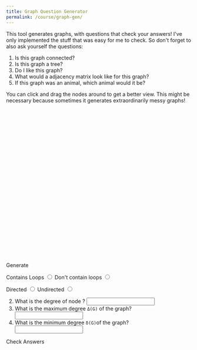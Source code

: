```yaml
---
title: Graph Question Generator
permalink: /course/graph-gen/
---
```


<script src="https://cdnjs.cloudflare.com/ajax/libs/cytoscape/3.16.2/cytoscape.min.js" integrity="sha512-90CUvhfbtRMgSr2cvzgYyGchUg2CtOHMavYdm03huN42UAjWtKhHBsQ+H7K4KGJ4MeS0P9FiZZwC7lxnIl6isg==" crossorigin="anonymous"></script>

<script src="/assets/js/proofparty.js"></script>

This tool generates graphs, with questions that check your answers! I've only implemented the stuff that was easy for me to check. So don't forget to also ask yourself the questions:

1. Is this graph connected?
2. Is this graph a tree?
3. Do I like this graph?
4. What would a adjacency matrix look like for this graph?
5. If this graph was an animal, which animal would it be?

You can click and drag the nodes around to get a better view. This might be necessary because sometimes it generates extraordinarily messy graphs!

<div id="ex1" style="display: block; width:100%; height:400px"></div>
<br />
<a class="btn btn-primary" type="submit" onClick="generateGraphQuestions('ex1')">Generate</a>

<label for ="q11t">Contains Loops</label> <input type="radio" name="q11" id="q11t" value="t"/> 
<label for ="q11f">Don't contain loops</label> <input type="radio" name="q11" id="q11f" value="f"/> <span id="q11c" style="display:inline-block"></span>

<label for ="q12t">Directed</label> <input type="radio" name="q12" id="q12t" value="t"/>
<label for ="q12f">Undirected</label> <input type="radio" name="q12" id="q12f" value="f"/> <span id="q12c" style="display:inline-block"></span>

2. <label for ="q21"> What is the degree of node <code><span id="nodename"></span></code>?</label> <input type="text" id="q21"> <span id="q21c" style="display:inline-block"></span>
3. <label for ="q22"> What is the maximum degree `Δ(G)` of the graph?</label> <input type="text" id="q22"/><span id="q22c" style="display:inline-block"></span>
4. <label for ="q23"> What is the minimum degree `δ(G)`of the graph?</label> <input type="text" id="q23"/> <span id="q23c" style="display:inline-block"></span>

<a class="btn btn-primary" type="submit" onClick="checkAnswers('q1','q2')">Check Answers</a>
<script src="/assets/js/check.js"></script>

<script>
generateGraphQuestions = function(target)
{
    let g = proofparty.graph(target);
    let node = Math.floor(Math.random() * g.degree.length)
    document.getElementById("nodename").innerHTML = "n"+node;
    document.getElementById("q21").dataset.answer = g.degree[node];
    document.getElementById("q22").dataset.answer = g.maxdegree;
    document.getElementById("q23").dataset.answer = g.mindegree;
    if (g.containsLoops)
    {
        document.getElementById("q11t").dataset.answer = true;
        delete document.getElementById("q11f").dataset.answer;
    }
    else
    {
        delete document.getElementById("q11t").dataset.answer;
        document.getElementById("q11f").dataset.answer = true;
    }

    if (g.directed)
    {
        document.getElementById("q12t").dataset.answer = true;
        delete document.getElementById("q12f").dataset.answer;
    }
    else
    {
        delete document.getElementById("q12t").dataset.answer;
        document.getElementById("q12f").dataset.answer = true;
    }
}
generateGraphQuestions('ex1')
</script>